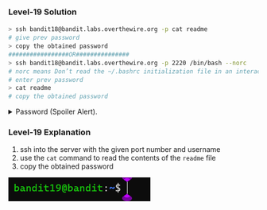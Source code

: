 ### Level-19 Solution
```bash
> ssh bandit18@bandit.labs.overthewire.org -p cat readme
# give prev password
> copy the obtained password
#################OR###############
> ssh bandit18@bandit.labs.overthewire.org -p 2220 /bin/bash --norc 
# norc means Don’t read the ~/.bashrc initialization file in an interactive shell.
# enter prev password
> cat readme
# copy the obtained password
```
<p>
<details>
<summary>Password (Spoiler Alert).</summary>
<pre><code></code>awhqfNnAbc1naukrpqDYcF95h7HoMTrC</pre>
</details>
</p>

### Level-19 Explanation
1. ssh into the server with the given port number and username
2. use the `cat` command to read the contents of the `readme` file
3. copy the obtained password

![cmd output](image.png)